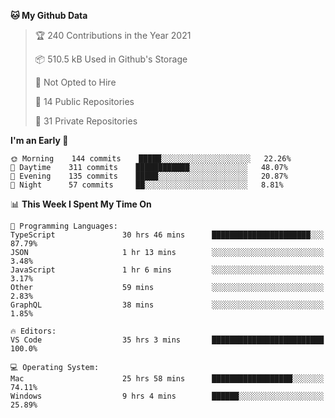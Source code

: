 <!--START_SECTION:waka-->
**🐱 My Github Data** 

> 🏆 240 Contributions in the Year 2021
 > 
> 📦 510.5 kB Used in Github's Storage 
 > 
> 🚫 Not Opted to Hire
 > 
> 📜 14 Public Repositories 
 > 
> 🔑 31 Private Repositories  
 > 
**I'm an Early 🐤** 

```text
🌞 Morning    144 commits    █████░░░░░░░░░░░░░░░░░░░░   22.26% 
🌆 Daytime    311 commits    ████████████░░░░░░░░░░░░░   48.07% 
🌃 Evening    135 commits    █████░░░░░░░░░░░░░░░░░░░░   20.87% 
🌙 Night      57 commits     ██░░░░░░░░░░░░░░░░░░░░░░░   8.81%

```


📊 **This Week I Spent My Time On** 

```text
💬 Programming Languages: 
TypeScript               30 hrs 46 mins      ██████████████████████░░░   87.79% 
JSON                     1 hr 13 mins        ░░░░░░░░░░░░░░░░░░░░░░░░░   3.48% 
JavaScript               1 hr 6 mins         ░░░░░░░░░░░░░░░░░░░░░░░░░   3.17% 
Other                    59 mins             ░░░░░░░░░░░░░░░░░░░░░░░░░   2.83% 
GraphQL                  38 mins             ░░░░░░░░░░░░░░░░░░░░░░░░░   1.85%

🔥 Editors: 
VS Code                  35 hrs 3 mins       █████████████████████████   100.0%

💻 Operating System: 
Mac                      25 hrs 58 mins      ██████████████████░░░░░░░   74.11% 
Windows                  9 hrs 4 mins        ██████░░░░░░░░░░░░░░░░░░░   25.89%

```


<!--END_SECTION:waka-->


